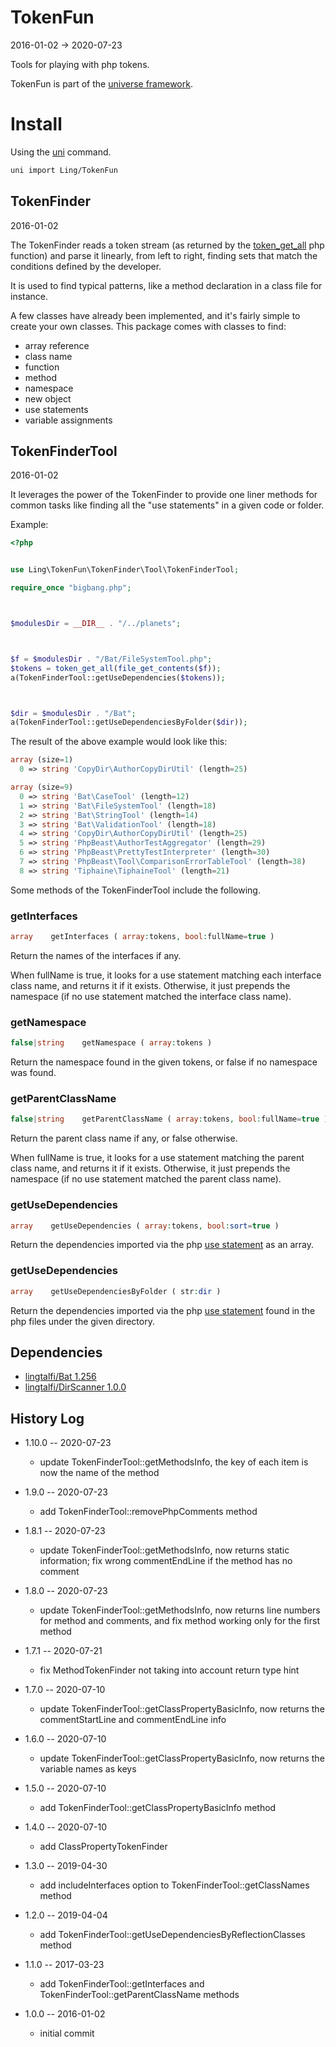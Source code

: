 TokenFun
=================
2016-01-02 -> 2020-07-23




Tools for playing with php tokens.



TokenFun is part of the [universe framework](https://github.com/karayabin/universe-snapshot).


Install
==========
Using the [uni](https://github.com/lingtalfi/universe-naive-importer) command.
```bash
uni import Ling/TokenFun
```





TokenFinder
-------------------
2016-01-02


The TokenFinder reads a token stream (as returned by the [token_get_all](http://php.net/manual/en/function.token-get-all.php) php function)
and parse it linearly, from left to right, finding sets that match the conditions defined by the developer.

It is used to find typical patterns, like a method declaration in a class file for instance.

A few classes have already been implemented, and it's fairly simple to create your own classes.
This package comes with classes to find:

-  array reference
-  class name
-  function
-  method
-  namespace
-  new object
-  use statements
-  variable assignments



TokenFinderTool
------------------
2016-01-02


It leverages the power of the TokenFinder to provide one liner methods for common tasks 
like finding all the "use statements" in a given code or folder.



Example:

```php
<?php


use Ling\TokenFun\TokenFinder\Tool\TokenFinderTool;

require_once "bigbang.php";



$modulesDir = __DIR__ . "/../planets";



$f = $modulesDir . "/Bat/FileSystemTool.php";
$tokens = token_get_all(file_get_contents($f));
a(TokenFinderTool::getUseDependencies($tokens));



$dir = $modulesDir . "/Bat";
a(TokenFinderTool::getUseDependenciesByFolder($dir));
```


The result of the above example would look like this:

```php
array (size=1)
  0 => string 'CopyDir\AuthorCopyDirUtil' (length=25)

array (size=9)
  0 => string 'Bat\CaseTool' (length=12)
  1 => string 'Bat\FileSystemTool' (length=18)
  2 => string 'Bat\StringTool' (length=14)
  3 => string 'Bat\ValidationTool' (length=18)
  4 => string 'CopyDir\AuthorCopyDirUtil' (length=25)
  5 => string 'PhpBeast\AuthorTestAggregator' (length=29)
  6 => string 'PhpBeast\PrettyTestInterpreter' (length=30)
  7 => string 'PhpBeast\Tool\ComparisonErrorTableTool' (length=38)
  8 => string 'Tiphaine\TiphaineTool' (length=21)

```



Some methods of the TokenFinderTool include the following.




### getInterfaces

```php
array    getInterfaces ( array:tokens, bool:fullName=true )
```

Return the names of the interfaces if any.

When fullName is true, it looks for a use statement matching
each interface class name, and returns it if it exists.
Otherwise, it just prepends the namespace (if no use statement matched the interface class name).



### getNamespace

```php
false|string    getNamespace ( array:tokens )
```

Return the namespace found in the given tokens, or false if no namespace was found.





### getParentClassName

```php
false|string    getParentClassName ( array:tokens, bool:fullName=true )
```

Return the parent class name if any, or false otherwise.

When fullName is true, it looks for a use statement matching
the parent class name, and returns it if it exists.
Otherwise, it just prepends the namespace (if no use statement matched the parent class name).







### getUseDependencies

```php
array    getUseDependencies ( array:tokens, bool:sort=true )
```

Return the dependencies imported via the php [use statement](http://php.net/manual/en/language.namespaces.importing.php) as an array.


### getUseDependencies

```php
array    getUseDependenciesByFolder ( str:dir )
```

Return the dependencies imported via the php [use statement](http://php.net/manual/en/language.namespaces.importing.php)
found in the php files under the given directory.





Dependencies
------------------

- [lingtalfi/Bat 1.256](https://github.com/lingtalfi/Bat)
- [lingtalfi/DirScanner 1.0.0](https://github.com/lingtalfi/DirScanner)




History Log
------------------
    
- 1.10.0 -- 2020-07-23

    - update TokenFinderTool::getMethodsInfo, the key of each item is now the name of the method 
    
- 1.9.0 -- 2020-07-23

    - add TokenFinderTool::removePhpComments method
    
- 1.8.1 -- 2020-07-23

    - update TokenFinderTool::getMethodsInfo, now returns static information; fix wrong commentEndLine if the method has no comment
    
- 1.8.0 -- 2020-07-23

    - update TokenFinderTool::getMethodsInfo, now returns line numbers for method and comments, and fix method working only for the first method
    
- 1.7.1 -- 2020-07-21

    - fix MethodTokenFinder not taking into account return type hint
    
- 1.7.0 -- 2020-07-10

    - update TokenFinderTool::getClassPropertyBasicInfo, now returns the commentStartLine and commentEndLine info
    
- 1.6.0 -- 2020-07-10

    - update TokenFinderTool::getClassPropertyBasicInfo, now returns the variable names as keys
    
- 1.5.0 -- 2020-07-10

    - add TokenFinderTool::getClassPropertyBasicInfo method
    
- 1.4.0 -- 2020-07-10

    - add ClassPropertyTokenFinder
    
- 1.3.0 -- 2019-04-30

    - add includeInterfaces option to TokenFinderTool::getClassNames method
    
- 1.2.0 -- 2019-04-04

    - add TokenFinderTool::getUseDependenciesByReflectionClasses method
    
- 1.1.0 -- 2017-03-23

    - add TokenFinderTool::getInterfaces and TokenFinderTool::getParentClassName methods
    
- 1.0.0 -- 2016-01-02

    - initial commit
    
    




